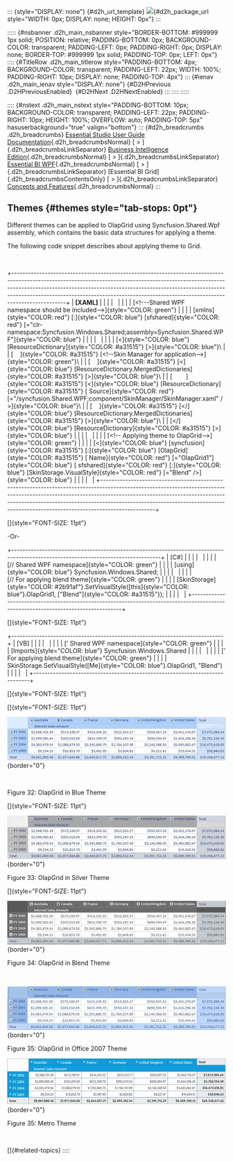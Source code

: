 ::: {style="DISPLAY: none"}
[](ms-xhelp:///?Id=d2h_url_template){#d2h_url_template} ![](!package_url!){#d2h_package_url style="WIDTH: 0px; DISPLAY: none; HEIGHT: 0px"}
:::

::::: {#nsbanner .d2h_main_nsbanner style="BORDER-BOTTOM: #999999 1px solid; POSITION: relative; PADDING-BOTTOM: 0px; BACKGROUND-COLOR: transparent; PADDING-LEFT: 0px; PADDING-RIGHT: 0px; DISPLAY: none; BORDER-TOP: #999999 1px solid; PADDING-TOP: 0px; LEFT: 0px"}
:::: {#TitleRow .d2h_main_titlerow style="PADDING-BOTTOM: 4px; BACKGROUND-COLOR: transparent; PADDING-LEFT: 22px; WIDTH: 100%; PADDING-RIGHT: 10px; DISPLAY: none; PADDING-TOP: 4px"}
::: {#ienav .d2h_main_ienav style="DISPLAY: none"}
[](ms-xhelp:///?Id=d012168f-ef13-41b6-abc1-b570fdc9e885){#D2HPrevious .D2HPreviousEnabled}  [](ms-xhelp:///?Id=0200ba24-44f3-404a-8ff5-a9c70823f2f3){#D2HNext .D2HNextEnabled}
:::
::::
:::::

:::: {#nstext .d2h_main_nstext style="PADDING-BOTTOM: 10px; BACKGROUND-COLOR: transparent; PADDING-LEFT: 22px; PADDING-RIGHT: 10px; HEIGHT: 100%; OVERFLOW: auto; PADDING-TOP: 5px" hasuserbackground="true" valign="bottom"}
::: {#d2h_breadcrumbs .d2h_breadcrumbs}
[Essential Studio User Guide Documentation](ms-xhelp:///?Id=12457748-09e3-4d74-a240-8e049cedf030){.d2h_breadcrumbsNormal} [ \> ]{.d2h_breadcrumbsLinkSeparator} [Business Intelligence Edition](ms-xhelp:///?Id=fdf33dd8-62b2-47b9-ad7b-fc50e590bca5){.d2h_breadcrumbsNormal} [ \> ]{.d2h_breadcrumbsLinkSeparator} [Essential BI WPF](ms-xhelp:///?Id=41e3d586-d922-4a01-8272-679fe4ae7343){.d2h_breadcrumbsNormal} [ \> ]{.d2h_breadcrumbsLinkSeparator} [Essential BI Grid]{.d2h_breadcrumbsContentsOnly} [ \> ]{.d2h_breadcrumbsLinkSeparator} [Concepts and Features](ms-xhelp:///?Id=ea758680-939d-4d65-8abe-8c3be198af29){.d2h_breadcrumbsNormal}
:::

## Themes {#themes style="tab-stops: 0pt"}

Different themes can be applied to OlapGrid using Syncfusion.Shared.Wpf assembly, which contains the basic data structures for applying a theme.

The following code snippet describes about applying theme to Grid.

 

+-------------------------------------------------------------------------------------------------------------------------------------------------------------------------------------------------------------------------------------------------------------------------------------------------------------------------------------------+
| **\[XAML\]**                                                                                                                                                                                                                                                                                                                              |
|                                                                                                                                                                                                                                                                                                                                           |
|                                                                                                                                                                                                                                                                                                                                           |
|                                                                                                                                                                                                                                                                                                                                           |
| [\<!---Shared WPF namespace should be included\--\>]{style="COLOR: green"}                                                                                                                                                                                                                                                                |
|                                                                                                                                                                                                                                                                                                                                           |
| [xmlns]{style="COLOR: red"} [:]{style="COLOR: blue"} [sfshared]{style="COLOR: red"} [=\"clr-namespace:Syncfusion.Windows.Shared;assembly=Syncfusion.Shared.WPF\"]{style="COLOR: blue"}                                                                                                                                                    |
|                                                                                                                                                                                                                                                                                                                                           |
|                                                                                                                                                                                                                                                                                                                                           |
|                                                                                                                                                                                                                                                                                                                                           |
| [\<]{style="COLOR: blue"} [ResourceDictionary]{style="COLOR: #a31515"} [\>]{style="COLOR: blue"}\                                                                                                                                                                                                                                         |
| [    ]{style="COLOR: #a31515"} [\<!\--Skin Manager for application\--\>]{style="COLOR: green"}\                                                                                                                                                                                                                                           |
| [    ]{style="COLOR: #a31515"} [\<]{style="COLOR: blue"} [ResourceDictionary.MergedDictionaries]{style="COLOR: #a31515"} [\>]{style="COLOR: blue"}\                                                                                                                                                                                       |
| [        ]{style="COLOR: #a31515"} [\<]{style="COLOR: blue"} [ResourceDictionary]{style="COLOR: #a31515"} [ Source]{style="COLOR: red"} [=\"/syncfusion.Shared.WPF;component/SkinManager/SkinManager.xaml\" /\>]{style="COLOR: blue"}\                                                                                                    |
| [    ]{style="COLOR: #a31515"} [\</]{style="COLOR: blue"} [ResourceDictionary.MergedDictionaries]{style="COLOR: #a31515"} [\>]{style="COLOR: blue"}\                                                                                                                                                                                      |
| [\</]{style="COLOR: blue"} [ResourceDictionary]{style="COLOR: #a31515"} [\>]{style="COLOR: blue"}                                                                                                                                                                                                                                         |
|                                                                                                                                                                                                                                                                                                                                           |
|                                                                                                                                                                                                                                                                                                                                           |
|                                                                                                                                                                                                                                                                                                                                           |
| [\<!\-- Applying theme to OlapGrid\--\>]{style="COLOR: green"}                                                                                                                                                                                                                                                                            |
|                                                                                                                                                                                                                                                                                                                                           |
| [\<]{style="COLOR: blue"} [syncfusion]{style="COLOR: #a31515"} [:]{style="COLOR: blue"} [OlapGrid]{style="COLOR: #a31515"} [ Name]{style="COLOR: red"} [=\"OlapGrid1\"]{style="COLOR: blue"} [ sfshared]{style="COLOR: red"} [:]{style="COLOR: blue"} [SkinStorage.VisualStyle]{style="COLOR: red"} [=\"Blend\" /\>]{style="COLOR: blue"} |
|                                                                                                                                                                                                                                                                                                                                           |
|                                                                                                                                                                                                                                                                                                                                           |
+-------------------------------------------------------------------------------------------------------------------------------------------------------------------------------------------------------------------------------------------------------------------------------------------------------------------------------------------+

[]{style="FONT-SIZE: 11pt"} 

-Or-

+-----------------------------------------------------------------------------------------------------------------------------------+
| \[C#\]                                                                                                                            |
|                                                                                                                                   |
|                                                                                                                                   |
|                                                                                                                                   |
| [// Shared WPF namespace]{style="COLOR: green"}                                                                                   |
|                                                                                                                                   |
| [using]{style="COLOR: blue"} Syncfusion.Windows.Shared;                                                                           |
|                                                                                                                                   |
|                                                                                                                                   |
|                                                                                                                                   |
| [// For applying blend theme]{style="COLOR: green"}                                                                               |
|                                                                                                                                   |
| [SkinStorage]{style="COLOR: #2b91af"}.SetVisualStyle([this]{style="COLOR: blue"}.OlapGrid1, [\"Blend\"]{style="COLOR: #a31515"}); |
|                                                                                                                                   |
|                                                                                                                                   |
+-----------------------------------------------------------------------------------------------------------------------------------+

[]{style="FONT-SIZE: 11pt"} 

+----------------------------------------------------------------------------+
| \[VB\]                                                                     |
|                                                                            |
|                                                                            |
|                                                                            |
| [\' Shared WPF namespace]{style="COLOR: green"}                            |
|                                                                            |
| [Imports]{style="COLOR: blue"} Syncfusion.Windows.Shared                   |
|                                                                            |
|                                                                            |
|                                                                            |
| [\' For applying blend theme]{style="COLOR: green"}                        |
|                                                                            |
| SkinStorage.SetVisualStyle([Me]{style="COLOR: blue"}.OlapGrid1, \"Blend\") |
|                                                                            |
|                                                                            |
+----------------------------------------------------------------------------+

[]{style="FONT-SIZE: 11pt"} 

[]{style="FONT-SIZE: 11pt"} 

![Description: C:\\Users\\dwarageshmb\\Desktop\\Doc Images\\OlapGrid WPF\\Theme\\Blue.png](ImagesExt/image44_35.jpg){border="0"}

 

Figure 32: OlapGrid in Blue Theme

[]{style="FONT-SIZE: 11pt"} 

![Description: C:\\Users\\dwarageshmb\\Desktop\\Doc Images\\OlapGrid WPF\\Theme\\Silver.png](ImagesExt/image44_36.jpg){border="0"}

Figure 33: OlapGrid in Silver Theme

[]{style="FONT-SIZE: 11pt"} 

![Description: C:\\Users\\dwarageshmb\\Desktop\\Doc Images\\OlapGrid WPF\\Theme\\Blend.png](ImagesExt/image44_37.jpg){border="0"}

Figure 34: OlapGrid in Blend Theme

 

![Description: C:\\Users\\dwarageshmb\\Desktop\\Doc Images\\OlapGrid WPF\\Theme\\Office 2003.png](ImagesExt/image44_38.jpg){border="0"}

Figure 35: OlapGrid in Office 2007 Theme

![Description: C:\\Users\\labuser\\Desktop\\SnapShots\\Olap Grid.png](ImagesExt/image44_39.jpg){border="0"}

Figure 35: Metro Theme

 

[]{#related-topics}
::::
